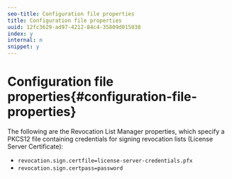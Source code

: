 ```yaml
---
seo-title: Configuration file properties
title: Configuration file properties
uuid: 12fc3629-ad97-4212-84c4-35809d015038
index: y
internal: n
snippet: y
---
```


# Configuration file properties{#configuration-file-properties}

The following are the Revocation List Manager properties, which specify a PKCS12 file containing credentials for signing revocation lists (License Server Certificate):

* `revocation.sign.certfile=license-server-credentials.pfx` 
* `revocation.sign.certpass=password`


